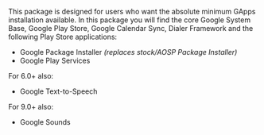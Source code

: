 This package is designed for users who want the absolute minimum GApps installation available.
In this package you will find the core Google System Base, Google Play Store, Google Calendar Sync, Dialer Framework and the following Play Store applications:

* Google Package Installer _(replaces stock/AOSP Package Installer)_
* Google Play Services

For 6.0+ also:
* Google Text-to-Speech

For 9.0+ also:
* Google Sounds